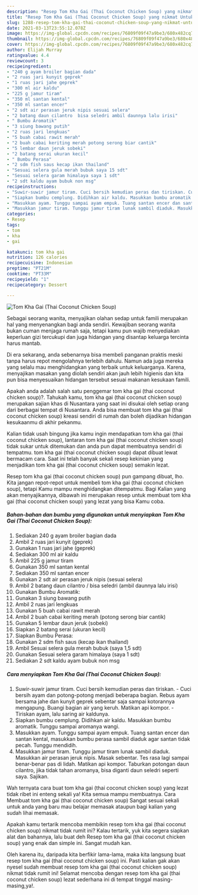 ```yaml
---
description: "Resep Tom Kha Gai (Thai Coconut Chicken Soup) yang nikmat Untuk Jualan"
title: "Resep Tom Kha Gai (Thai Coconut Chicken Soup) yang nikmat Untuk Jualan"
slug: 1288-resep-tom-kha-gai-thai-coconut-chicken-soup-yang-nikmat-untuk-jualan
date: 2021-03-13T23:55:12.078Z
image: https://img-global.cpcdn.com/recipes/76809f09f47a9be3/680x482cq70/tom-kha-gai-thai-coconut-chicken-soup-foto-resep-utama.jpg
thumbnail: https://img-global.cpcdn.com/recipes/76809f09f47a9be3/680x482cq70/tom-kha-gai-thai-coconut-chicken-soup-foto-resep-utama.jpg
cover: https://img-global.cpcdn.com/recipes/76809f09f47a9be3/680x482cq70/tom-kha-gai-thai-coconut-chicken-soup-foto-resep-utama.jpg
author: Elijah Murray
ratingvalue: 4.4
reviewcount: 3
recipeingredient:
- "240 g ayam broiler bagian dada"
- "2 ruas jari kunyit geprek"
- "1 ruas jari jahe geprek"
- "300 ml air kaldu"
- "225 g jamur tiram"
- "350 ml santan kental"
- "350 ml santan encer"
- "2 sdt air perasan jeruk nipis sesuai selera"
- "2 batang daun cilantro  bisa seledri ambil daunnya lalu irisi"
- " Bumbu Aromatik"
- "3 siung bawang putih"
- "2 ruas jari lengkuas"
- "5 buah cabai rawit merah"
- "2 buah cabai keriting merah potong serong biar cantik"
- "5 lembar daun jeruk sobeki"
- "2 batang serai ukuran kecil"
- " Bumbu Perasa"
- "2 sdm fish saus kecap ikan thailand"
- "Sesuai selera gula merah bubuk saya 15 sdt"
- "Sesuai selera garam himalaya saya 1 sdt"
- "2 sdt kaldu ayam bubuk non msg"
recipeinstructions:
- "Suwir-suwir jamur tiram. Cuci bersih kemudian peras dan tiriskan. Cuci bersih ayam dan potong-potong menjadi beberapa bagian. Rebus ayam bersama jahe dan kunyit geprek sebentar saja sampai kotorannya mengapung. Buangi bagian air yang keruh. Matikan api kompor. Tiriskan ayam, lalu saring air kaldunya."
- "Siapkan bumbu cemplung. Didihkan air kaldu. Masukkan bumbu aromatik. Tunggu sampai aromanya wangi."
- "Masukkan ayam. Tunggu sampai ayam empuk. Tuang santan encer dan santan kental, masukkan bumbu perasa sambil diaduk agar santan tidak pecah. Tunggu mendidih."
- "Masukkan jamur tiram. Tunggu jamur tiram lunak sambil diaduk. Masukkan air perasan jeruk nipis. Masak sebentar. Tes rasa lagi sampai benar-benar pas di lidah. Matikan api kompor. Taburkan potongan daun cilantro, jika tidak tahan aromanya, bisa diganti daun seledri seperti saya. Sajikan."
categories:
- Resep
tags:
- tom
- kha
- gai

katakunci: tom kha gai 
nutrition: 126 calories
recipecuisine: Indonesian
preptime: "PT21M"
cooktime: "PT33M"
recipeyield: "1"
recipecategory: Dessert

---
```



![Tom Kha Gai (Thai Coconut Chicken Soup)](https://img-global.cpcdn.com/recipes/76809f09f47a9be3/680x482cq70/tom-kha-gai-thai-coconut-chicken-soup-foto-resep-utama.jpg)

Sebagai seorang wanita, menyajikan olahan sedap untuk famili merupakan hal yang menyenangkan bagi anda sendiri. Kewajiban seorang  wanita bukan cuman menjaga rumah saja, tetapi kamu pun wajib menyediakan keperluan gizi tercukupi dan juga hidangan yang disantap keluarga tercinta harus mantab.

Di era  sekarang, anda sebenarnya bisa membeli panganan praktis meski tanpa harus repot mengolahnya terlebih dahulu. Namun ada juga mereka yang selalu mau menghidangkan yang terbaik untuk keluarganya. Karena, menyajikan masakan yang diolah sendiri akan jauh lebih higienis dan kita pun bisa menyesuaikan hidangan tersebut sesuai makanan kesukaan famili. 



Apakah anda adalah salah satu penggemar tom kha gai (thai coconut chicken soup)?. Tahukah kamu, tom kha gai (thai coconut chicken soup) merupakan sajian khas di Nusantara yang saat ini disukai oleh setiap orang dari berbagai tempat di Nusantara. Anda bisa membuat tom kha gai (thai coconut chicken soup) kreasi sendiri di rumah dan boleh dijadikan hidangan kesukaanmu di akhir pekanmu.

Kalian tidak usah bingung jika kamu ingin mendapatkan tom kha gai (thai coconut chicken soup), lantaran tom kha gai (thai coconut chicken soup) tidak sukar untuk ditemukan dan anda pun dapat membuatnya sendiri di tempatmu. tom kha gai (thai coconut chicken soup) dapat dibuat lewat bermacam cara. Saat ini telah banyak sekali resep kekinian yang menjadikan tom kha gai (thai coconut chicken soup) semakin lezat.

Resep tom kha gai (thai coconut chicken soup) pun gampang dibuat, lho. Kita jangan repot-repot untuk membeli tom kha gai (thai coconut chicken soup), tetapi Kamu mampu menghidangkan ditempatmu. Bagi Kalian yang akan menyajikannya, dibawah ini merupakan resep untuk membuat tom kha gai (thai coconut chicken soup) yang lezat yang bisa Kamu coba.

<!--inarticleads1-->

##### Bahan-bahan dan bumbu yang digunakan untuk menyiapkan Tom Kha Gai (Thai Coconut Chicken Soup):

1. Sediakan 240 g ayam broiler bagian dada
1. Ambil 2 ruas jari kunyit (geprek)
1. Gunakan 1 ruas jari jahe (geprek)
1. Sediakan 300 ml air kaldu
1. Ambil 225 g jamur tiram
1. Gunakan 350 ml santan kental
1. Sediakan 350 ml santan encer
1. Gunakan 2 sdt air perasan jeruk nipis (sesuai selera)
1. Ambil 2 batang daun cilantro / bisa seledri (ambil daunnya lalu irisi)
1. Gunakan  Bumbu Aromatik:
1. Gunakan 3 siung bawang putih
1. Ambil 2 ruas jari lengkuas
1. Gunakan 5 buah cabai rawit merah
1. Ambil 2 buah cabai keriting merah (potong serong biar cantik)
1. Gunakan 5 lembar daun jeruk (sobeki)
1. Siapkan 2 batang serai (ukuran kecil)
1. Siapkan  Bumbu Perasa:
1. Gunakan 2 sdm fish saus (kecap ikan thailand)
1. Ambil Sesuai selera gula merah bubuk (saya 1,5 sdt)
1. Gunakan Sesuai selera garam himalaya (saya 1 sdt)
1. Sediakan 2 sdt kaldu ayam bubuk non msg




<!--inarticleads2-->

##### Cara menyiapkan Tom Kha Gai (Thai Coconut Chicken Soup):

1. Suwir-suwir jamur tiram. Cuci bersih kemudian peras dan tiriskan. - Cuci bersih ayam dan potong-potong menjadi beberapa bagian. Rebus ayam bersama jahe dan kunyit geprek sebentar saja sampai kotorannya mengapung. Buangi bagian air yang keruh. Matikan api kompor. - Tiriskan ayam, lalu saring air kaldunya.
1. Siapkan bumbu cemplung. Didihkan air kaldu. Masukkan bumbu aromatik. Tunggu sampai aromanya wangi.
1. Masukkan ayam. Tunggu sampai ayam empuk. Tuang santan encer dan santan kental, masukkan bumbu perasa sambil diaduk agar santan tidak pecah. Tunggu mendidih.
1. Masukkan jamur tiram. Tunggu jamur tiram lunak sambil diaduk. Masukkan air perasan jeruk nipis. Masak sebentar. Tes rasa lagi sampai benar-benar pas di lidah. Matikan api kompor. Taburkan potongan daun cilantro, jika tidak tahan aromanya, bisa diganti daun seledri seperti saya. Sajikan.




Wah ternyata cara buat tom kha gai (thai coconut chicken soup) yang lezat tidak ribet ini enteng sekali ya! Kita semua mampu membuatnya. Cara Membuat tom kha gai (thai coconut chicken soup) Sangat sesuai sekali untuk anda yang baru mau belajar memasak ataupun bagi kalian yang sudah lihai memasak.

Apakah kamu tertarik mencoba membikin resep tom kha gai (thai coconut chicken soup) nikmat tidak rumit ini? Kalau tertarik, yuk kita segera siapkan alat dan bahannya, lalu buat deh Resep tom kha gai (thai coconut chicken soup) yang enak dan simple ini. Sangat mudah kan. 

Oleh karena itu, daripada kita berfikir lama-lama, maka kita langsung buat resep tom kha gai (thai coconut chicken soup) ini. Pasti kalian gak akan nyesel sudah membuat resep tom kha gai (thai coconut chicken soup) nikmat tidak rumit ini! Selamat mencoba dengan resep tom kha gai (thai coconut chicken soup) lezat sederhana ini di tempat tinggal masing-masing,ya!.

